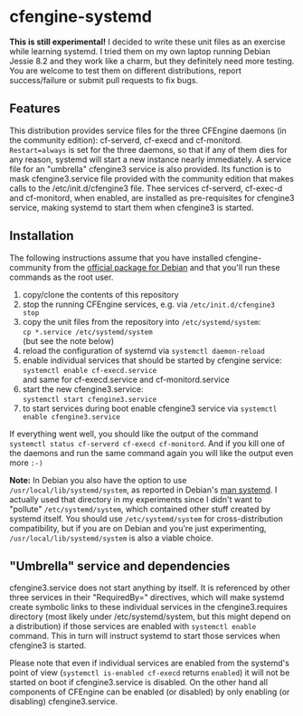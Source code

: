 # cfengine-systemd

**This is still experimental!** I decided to write these unit files as an
exercise while learning systemd. I tried them on my own laptop running
Debian Jessie 8.2 and they work like a charm, but they definitely need
more testing. You are welcome to test them on different distributions,
report success/failure or submit pull requests to fix bugs.


## Features

This distribution provides service files for the three CFEngine daemons (in the community
edition): cf-serverd, cf-execd and cf-monitord. `Restart=always` is
set for the three daemons, so that if any of them
dies for any reason, systemd will start a new instance nearly immediately.
A service file for an "umbrella" cfengine3 service is also
provided. Its function is to mask cfengine3.service file provided with
the community edition that makes calls to the /etc/init.d/cfengine3
file. Thee services cf-serverd, cf-exec-d and cf-monitord, when
enabled, are installed as pre-requisites for cfengine3 service, making
systemd to start them when cfengine3 is started.


## Installation

The following instructions assume
that you have installed cfengine-community from the [official package
for Debian](https://cfengine.com/product/community/) and that you'll run
these commands as the root user.

1. copy/clone the contents of this repository
2. stop the running CFEngine services, e.g. via ```/etc/init.d/cfengine3 stop```
3. copy the unit files from the repository into `/etc/systemd/system`:<br/>```cp *.service /etc/systemd/system```<br/>(but see the note below)
4. reload the configuration of systemd via ```systemctl daemon-reload```
5. enable individual services that should be started by cfengine service:<br/>```systemctl enable cf-execd.service```<br/> and same for cf-execd.service and cf-monitord.service
6. start the new cfengine3.service:<br/> ```systemctl start cfengine3.service```
7. to start services during boot enable cfengine3 service via
   ```systemctl enable cfengine3.service```

If everything went well, you should like the output of the command `systemctl status cf-serverd cf-execd cf-monitord`. And if you kill one of the daemons and run the same command again you will like the output even more `:-)`

**Note:** In Debian you also have the option to use
`/usr/local/lib/systemd/system`, as reported in Debian's
[man systemd](http://manpages.debian.org/cgi-bin/man.cgi?query=systemd&apropos=0&sektion=0&manpath=Debian+8+jessie&format=html&locale=en).
I actually used
that directory in my experiments since I didn't want to "pollute"
`/etc/systemd/system`, which contained other stuff created by systemd itself.
You should use `/etc/systemd/system` for cross-distribution compatibility,
but if you are on Debian and you're just experimenting,
`/usr/local/lib/systemd/system` is also a viable choice.

## "Umbrella" service and dependencies

cfengine3.service does not start anything by itself. It is referenced
by other three services in their "RequiredBy=" directives, which will
make systemd create symbolic links to these individual services in the
cfengine3.requires directory (most likely under /etc/systemd/system,
but this might depend on a distribution) if those services are enabled
with ```systemctl enable``` command. This in turn will instruct
systemd to start those services when cfengine3 is started.

Please note that even if individual services are enabled from the
systemd's point of view (```systemctl is-enabled cf-execd``` returns
```enabled```) it will not be started on boot if cfengine3.service is
disabled. On the other hand all components of CFEngine can be enabled
(or disabled) by only enabling (or disabling) cfengine3.service.
